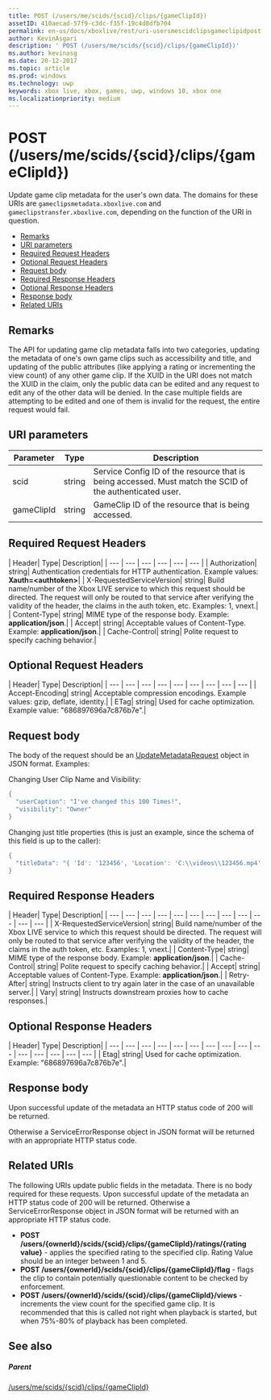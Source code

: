 ```yaml
---
title: POST (/users/me/scids/{scid}/clips/{gameClipId})
assetID: 410aecad-57f9-c3dc-f35f-19c4d8dfb704
permalink: en-us/docs/xboxlive/rest/uri-usersmescidclipsgameclipidpost.html
author: KevinAsgari
description: ' POST (/users/me/scids/{scid}/clips/{gameClipId})'
ms.author: kevinasg
ms.date: 20-12-2017
ms.topic: article
ms.prod: windows
ms.technology: uwp
keywords: xbox live, xbox, games, uwp, windows 10, xbox one
ms.localizationpriority: medium
---
```



# POST (/users/me/scids/{scid}/clips/{gameClipId})
Update game clip metadata for the user's own data. 
The domains for these URIs are `gameclipsmetadata.xboxlive.com` and `gameclipstransfer.xboxlive.com`, depending on the function of the URI in question.
 
  * [Remarks](#ID4EX)
  * [URI parameters](#ID4EAB)
  * [Required Request Headers](#ID4ELB)
  * [Optional Request Headers](#ID4EXD)
  * [Request body](#ID4EAF)
  * [Required Response Headers](#ID4EVF)
  * [Optional Response Headers](#ID4EJAAC)
  * [Response body](#ID4EJBAC)
  * [Related URIs](#ID4EWBAC)
 
<a id="ID4EX"></a>

 
## Remarks
 
The API for updating game clip metadata falls into two categories, updating the metadata of one's own game clips such as accessibility and title, and updating of the public attributes (like applying a rating or incrementing the view count) of any other game clip. If the XUID in the URI does not match the XUID in the claim, only the public data can be edited and any request to edit any of the other data will be denied. In the case multiple fields are attempting to be edited and one of them is invalid for the request, the entire request would fail.
  
<a id="ID4EAB"></a>

 
## URI parameters
 
| Parameter| Type| Description| 
| --- | --- | --- | 
| scid| string| Service Config ID of the resource that is being accessed. Must match the SCID of the authenticated user.| 
| gameClipId| string| GameClip ID of the resource that is being accessed.| 
  
<a id="ID4ELB"></a>

 
## Required Request Headers
 
| Header| Type| Description| 
| --- | --- | --- | --- | --- | --- | 
| Authorization| string| Authentication credentials for HTTP authentication. Example values: <b>Xauth=&lt;authtoken></b>| 
| X-RequestedServiceVersion| string| Build name/number of the Xbox LIVE service to which this request should be directed. The request will only be routed to that service after verifying the validity of the header, the claims in the auth token, etc. Examples: 1, vnext.| 
| Content-Type| string| MIME type of the response body. Example: <b>application/json</b>.| 
| Accept| string| Acceptable values of Content-Type. Example: <b>application/json</b>.| 
| Cache-Control| string| Polite request to specify caching behavior.| 
  
<a id="ID4EXD"></a>

 
## Optional Request Headers
 
| Header| Type| Description| 
| --- | --- | --- | --- | --- | --- | --- | --- | --- | 
| Accept-Encoding| string| Acceptable compression encodings. Example values: gzip, deflate, identity.| 
| ETag| string| Used for cache optimization. Example value: "686897696a7c876b7e".| 
  
<a id="ID4EAF"></a>

 
## Request body
 
The body of the request should be an [UpdateMetadataRequest](../../json/json-updatemetadatarequest.md) object in JSON format. Examples:
 
Changing User Clip Name and Visibility:
 

```cpp
{
  "userCaption": "I've changed this 100 Times!",
  "visibility": "Owner"
}

```

 
Changing just title properties (this is just an example, since the schema of this field is up to the caller):
 

```cpp
{
  "titleData": "{ 'Id': '123456', 'Location': 'C:\\videos\\123456.mp4' }"
}

```

  
<a id="ID4EVF"></a>

 
## Required Response Headers
 
| Header| Type| Description| 
| --- | --- | --- | --- | --- | --- | --- | --- | --- | --- | --- | --- | 
| X-RequestedServiceVersion| string| Build name/number of the Xbox LIVE service to which this request should be directed. The request will only be routed to that service after verifying the validity of the header, the claims in the auth token, etc. Examples: 1, vnext.| 
| Content-Type| string| MIME type of the response body. Example: <b>application/json</b>.| 
| Cache-Control| string| Polite request to specify caching behavior.| 
| Accept| string| Acceptable values of Content-Type. Example: <b>application/json</b>.| 
| Retry-After| string| Instructs client to try again later in the case of an unavailable server.| 
| Vary| string| Instructs downstream proxies how to cache responses.| 
  
<a id="ID4EJAAC"></a>

 
## Optional Response Headers
 
| Header| Type| Description| 
| --- | --- | --- | --- | --- | --- | --- | --- | --- | --- | --- | --- | --- | --- | --- | 
| Etag| string| Used for cache optimization. Example: "686897696a7c876b7e".| 
  
<a id="ID4EJBAC"></a>

 
## Response body
 
Upon successful update of the metadata an HTTP status code of 200 will be returned.
 
Otherwise a ServiceErrorResponse object in JSON format will be returned with an appropriate HTTP status code.
  
<a id="ID4EWBAC"></a>

 
## Related URIs
 
The following URIs update public fields in the metadata. There is no body required for these requests. Upon successful update of the metadata an HTTP status code of 200 will be returned. Otherwise a ServiceErrorResponse object in JSON format will be returned with an appropriate HTTP status code.
 
   * **POST /users/{ownerId}/scids/{scid}/clips/{gameClipId}/ratings/{rating value}** - applies the specified rating to the specified clip. Rating Value should be an integer between 1 and 5.
   * **POST /users/{ownerId}/scids/{scid}/clips/{gameClipId}/flag** - flags the clip to contain potentially questionable content to be checked by enforcement.
   * **POST /users/{ownerId}/scids/{scid}/clips/{gameClipId}/views** - increments the view count for the specified game clip. It is recommended that this is called not right when playback is started, but when 75%-80% of playback has been completed.
   
<a id="ID4EMCAC"></a>

 
## See also
 
<a id="ID4EOCAC"></a>

 
##### Parent 

[/users/me/scids/{scid}/clips/{gameClipId}](uri-usersmescidclipsgameclipid.md)

   